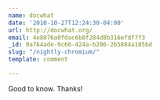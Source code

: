 ```yaml
---
name: docwhat
date: '2010-10-27T12:24:30-04:00'
url: http://docwhat.org/
email: 4e8076a0fdac6b8f284d8b316efdf7f3
_id: 9a764ade-9c66-424a-b206-2b5884a185bd
slug: "/nightly-chromium/"
template: comment

---
```


Good to know.  Thanks!
